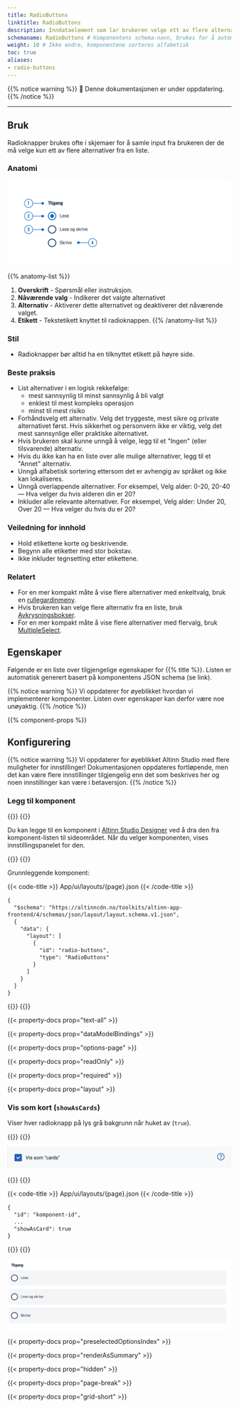 ```yaml
---
title: RadioButtons
linktitle: RadioButtons
description: Inndataelement som lar brukeren velge ett av flere alternativer.
schemaname: RadioButtons # Komponentens schema-navn, brukes for å automatisk generere liste med egenskaper fra komponentens JSON schema (erstatt med riktig navn i henhold til schema)
weight: 10 # Ikke endre, komponentene sorteres alfabetisk
toc: true
aliases:
- radio-buttons
---
```


{{% notice warning %}}
🚧 Denne dokumentasjonen er under oppdatering.
{{% /notice %}}

---

## Bruk

Radioknapper brukes ofte i skjemaer for å samle input fra brukeren der de må velge kun ett av flere alternativer fra en liste.

### Anatomi

![Anatomi RadioButtons](RadioButtons-anatomy.png)

{{% anatomy-list %}}
1. **Overskrift** - Spørsmål eller instruksjon.
2. **Nåværende valg** - Indikerer det valgte alternativet
3. **Alternativ** - Aktiverer dette alternativet og deaktiverer det nåværende valget.
4. **Etikett** - Tekstetikett knyttet til radioknappen.
{{% /anatomy-list %}} 

### Stil

* Radioknapper bør alltid ha en tilknyttet etikett på høyre side.

### Beste praksis

- List alternativer i en logisk rekkefølge:
  - mest sannsynlig til minst sannsynlig å bli valgt
  - enklest til mest kompleks operasjon
  - minst til mest risiko
- Forhåndsvelg ett alternativ. Velg det tryggeste, mest sikre og private alternativet først. Hvis sikkerhet og personvern ikke er viktig, velg det mest sannsynlige eller praktiske alternativet.
- Hvis brukeren skal kunne unngå å velge, legg til et "Ingen" (eller tilsvarende) alternativ.
- Hvis du ikke kan ha en liste over alle mulige alternativer, legg til et "Annet" alternativ.
- Unngå alfabetisk sortering ettersom det er avhengig av språket og ikke kan lokaliseres.
- Unngå overlappende alternativer. For eksempel, Velg alder: 0-20, 20-40 — Hva velger du hvis alderen din er 20?
- Inkluder alle relevante alternativer. For eksempel, Velg alder: Under 20, Over 20 — Hva velger du hvis du er 20?

### Veiledning for innhold

* Hold etikettene korte og beskrivende.
* Begynn alle etiketter med stor bokstav.
* Ikke inkluder tegnsetting etter etikettene.

### Relatert

* For en mer kompakt måte å vise flere alternativer med enkeltvalg, bruk en [rullegardinmeny](../dropdown).
* Hvis brukeren kan velge flere alternativ fra en liste, bruk [Avkrysningsbokser](../checkboxes/).
* For en mer kompakt måte å vise flere alternativer med flervalg, bruk [MultipleSelect](../multipleselect/).

## Egenskaper

Følgende er en liste over tilgjengelige egenskaper for {{% title %}}. Listen er automatisk generert basert på komponentens JSON schema (se link).

{{% notice warning %}}
Vi oppdaterer for øyeblikket hvordan vi implementerer komponenter. Listen over egenskaper kan derfor være noe unøyaktig.
{{% /notice %}}

<!-- Shortkoden `component-props` genererer automatisk en liste over komponentegenskaper fra komponentens JSON schema.
Komponentnavnet kan gis eksplisitt som argument (f.eks. `component-props "Grid"`).
Hvis ingen argument gis, henter shortkoden komponentnavnet fra 'schemaname' i frontmatter. -->

{{% component-props %}}

## Konfigurering

{{% notice warning %}}
Vi oppdaterer for øyeblikket Altinn Studio med flere muligheter for innstillinger!
 Dokumentasjonen oppdateres fortløpende, men det kan være flere innstillinger tilgjengelig enn det som beskrives her og noen innstillinger kan være i betaversjon.
{{% /notice %}}

### Legg til komponent

{{<content-version-selector classes="border-box">}}
{{<content-version-container version-label="Altinn Studio Designer">}}

Du kan legge til en komponent i [Altinn Studio Designer](/nb/app/getting-started/) ved å dra den fra komponent-listen til sideområdet.
Når du velger komponenten, vises innstillingspanelet for den.

{{</content-version-container>}}
{{<content-version-container version-label="Kode">}}

Grunnleggende komponent:

{{< code-title >}}
App/ui/layouts/{page}.json
{{< /code-title >}}

```json{hl_lines="6-9"}
{
  "$schema": "https://altinncdn.no/toolkits/altinn-app-frontend/4/schemas/json/layout/layout.schema.v1.json",
  {
    "data": {
      "layout": [
        {
          "id": "radio-buttons",
          "type": "RadioButtons"
        }
      ]
    }
  }
}
```

{{</content-version-container>}}
{{</content-version-selector>}}


{{< property-docs prop="text-all" >}}

{{< property-docs prop="dataModelBindings" >}}

{{< property-docs prop="options-page" >}}

{{< property-docs prop="readOnly" >}}

{{< property-docs prop="required" >}}

{{< property-docs prop="layout" >}}


### Vis som kort (`showAsCards`)

Viser hver radioknapp på lys grå bakgrunn når huket av (`true`).

{{<content-version-selector classes="border-box">}}
{{<content-version-container version-label="Altinn Studio Designer">}}

![Innstillinger vis som kort](showAsCards.png)

{{</content-version-container>}}
{{<content-version-container version-label="Kode">}}

{{< code-title >}}
App/ui/layouts/{page}.json
{{< /code-title >}}

```json{hl_lines="4"}
{
  "id": "komponent-id",
  ...
  "showAsCard": true
}
```
{{</content-version-container>}}
{{</content-version-selector>}}

![Eksempel cards. Skjermbilde](Visning-cards.png "Eksempel vis som kort")

{{< property-docs prop="preselectedOptionsIndex" >}}

{{< property-docs prop="renderAsSummary" >}}

{{< property-docs prop="hidden" >}}

{{< property-docs prop="page-break" >}}

{{< property-docs prop="grid-short" >}}


<!-- ## Eksempler -->

